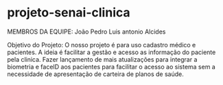 # projeto-senai-clinica
MEMBROS DA EQUIPE:
João Pedro
Luis antonio
Alcides

 Objetivo do Projeto:
O nosso projeto é para uso cadastro médico e pacientes.
A ideia é facilitar a gestão e acesso as informação do paciente pela clinica.
Fazer lançamento de mais atualizações para integrar a biometria e faceID aos pacientes para facilitar o acesso ao sistema sem a necessidade de apresentação de carteira de planos de saúde.

